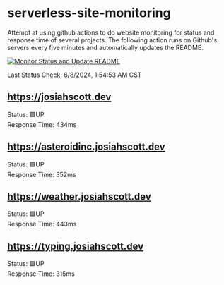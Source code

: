 # serverless-site-monitoring
Attempt at using github actions to do website monitoring for status and response time of several projects. The following action runs on Github's servers every five minutes and automatically updates the README.  

[![Monitor Status and Update README](https://github.com/JosiahSco/serverless-site-monitoring/actions/workflows/monitor.yaml/badge.svg)](https://github.com/JosiahSco/serverless-site-monitoring/actions/workflows/monitor.yaml)

Last Status Check: 6/8/2024, 1:54:53 AM CST

## https://josiahscott.dev
Status: 🟩UP  
Response Time: 434ms

## https://asteroidinc.josiahscott.dev
Status: 🟩UP  
Response Time: 352ms

## https://weather.josiahscott.dev
Status: 🟩UP  
Response Time: 443ms

## https://typing.josiahscott.dev
Status: 🟩UP  
Response Time: 315ms

